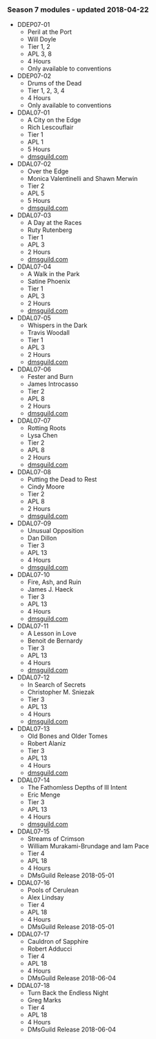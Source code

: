 ### Season 7 modules - updated 2018-04-22
* DDEP07-01
  * Peril at the Port
  * Will Doyle
  * Tier 1, 2
  * APL 3, 8
  * 4 Hours
  * Only available to conventions
* DDEP07-02
  * Drums of the Dead
  * Tier 1, 2, 3, 4
  * 4 Hours
  * Only available to conventions
* DDAL07-01
  * A City on the Edge
  * Rich Lescouflair
  * Tier 1
  * APL 1
  * 5 Hours
  * [dmsguild.com](http://www.dmsguild.com/product/214058/DDAL0701-A-City-on-the-Edge-5e?affiliate_id=757342)
* DDAL07-02
  * Over the Edge
  * Monica Valentinelli and Shawn Merwin
  * Tier 2
  * APL 5
  * 5 Hours
  * [dmsguild.com](http://www.dmsguild.com/product/215579/DDAL0702-Over-the-Edge-5e?affiliate_id=757342)
* DDAL07-03
  * A Day at the Races
  * Ruty Rutenberg
  * Tier 1
  * APL 3
  * 2 Hours
  * [dmsguild.com](http://www.dmsguild.com/product/222717/DDAL0704-A-Walk-in-the-Park-5e?affiliate_id=757342)
* DDAL07-04
  * A Walk in the Park
  * Satine Phoenix
  * Tier 1
  * APL 3
  * 2 Hours
  * [dmsguild.com](http://www.dmsguild.com/product/222716/DDAL0703-A-Day-at-the-Races-5e?affiliate_id=757342)
* DDAL07-05
  * Whispers in the Dark
  * Travis Woodall
  * Tier 1
  * APL 3
  * 2 Hours
  * [dmsguild.com](http://www.dmsguild.com/product/222718/DDAL0705-Whispers-in-the-Dark-5e?affiliate_id=757342)
* DDAL07-06
  * Fester and Burn
  * James Introcasso
  * Tier 2
  * APL 8
  * 2 Hours
  * [dmsguild.com](http://www.dmsguild.com/product/224832/DDAL0706-Fester-and-Burn-5e?affiliate_id=757342)
* DDAL07-07
  * Rotting Roots
  * Lysa Chen
  * Tier 2
  * APL 8
  * 2 Hours
  * [dmsguild.com](http://www.dmsguild.com/product/224833/DDAL0707-Rotting-Roots-5e?affiliate_id=757342)
* DDAL07-08
  * Putting the Dead to Rest
  * Cindy Moore
  * Tier 2
  * APL 8
  * 2 Hours
  * [dmsguild.com](http://www.dmsguild.com/product/224834/DDAL0708-Putting-the-Dead-to-Rest-5e?affiliate_id=757342)
* DDAL07-09
  * Unusual Opposition
  * Dan Dillon
  * Tier 3
  * APL 13
  * 4 Hours
  * [dmsguild.com](http://www.dmsguild.com/product/230789/DDAL0709-Unusual-Opposition-5e?affiliate_id=757342)
* DDAL07-10
  * Fire, Ash, and Ruin
  * James J. Haeck
  * Tier 3
  * APL 13
  * 4 Hours
  * [dmsguild.com](http://www.dmsguild.com/product/230794/DDAL0710-Fire-Ash-and-Ruin-5e?affiliate_id=757342)
* DDAL07-11
  * A Lesson in Love
  * Benoit de Bernardy
  * Tier 3
  * APL 13
  * 4 Hours 
  * [dmsguild.com](http://www.dmsguild.com/product/232624/DDAL0711-A-Lesson-in-Love-5e?affiliate_id=757342)
* DDAL07-12
  * In Search of Secrets
  * Christopher M. Sniezak
  * Tier 3
  * APL 13
  * 4 Hours
  * [dmsguild.com](http://www.dmsguild.com/product/232625/DDAL0712-In-Search-of-Secrets-5e?affiliate_id=757342)
* DDAL07-13
  * Old Bones and Older Tomes
  * Robert Alaniz
  * Tier 3
  * APL 13
  * 4 Hours 
  * [dmsguild.com](http://www.dmsguild.com/product/235128/DDAL0713-Old-Bones-and-Older-Tomes?affiliate_id=757342)
* DDAL07-14
  * The Fathomless Depths of Ill Intent
  * Eric Menge
  * Tier 3
  * APL 13
  * 4 Hours
  * [dmsguild.com](http://www.dmsguild.com/product/235134/DDAL0714-Fathomless-Pits-of-Ill-Intent?affiliate_id=757342)
* DDAL07-15
  * Streams of Crimson
  * William Murakami-Brundage and Iam Pace
  * Tier 4
  * APL 18
  * 4 Hours
  * DMsGuild Release 2018-05-01
* DDAL07-16
  * Pools of Cerulean
  * Alex Lindsay
  * Tier 4
  * APL 18
  * 4 Hours
  * DMsGuild Release 2018-05-01
* DDAL07-17
  * Cauldron of Sapphire
  * Robert Adducci
  * Tier 4
  * APL 18
  * 4 Hours
  * DMsGuild Release 2018-06-04
* DDAL07-18
  * Turn Back the Endless Night
  * Greg Marks
  * Tier 4
  * APL 18
  * 4 Hours
  * DMsGuild Release 2018-06-04
